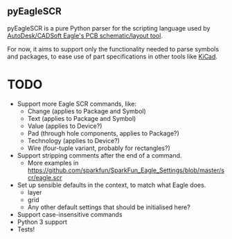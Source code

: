 pyEagleSCR
--
pyEagleSCR is a pure Python parser for the scripting language used by [AutoDesk/CADSoft Eagle's PCB schematic/layout tool](https://www.autodesk.com/products/eagle).

For now, it aims to support only the functionality needed to parse symbols and packages, to ease use of part specifications in other tools like [KiCad](http://kicad-pcb.org/).

TODO
==

* Support more Eagle SCR commands, like:
  * Change (applies to Package and Symbol)
  * Text (applies to Package and Symbol)
  * Value (applies to Device?)
  * Pad (through hole components, applies to Package?)
  * Technology (applies to Device?)
  * Wire (four-tuple variant, probably for rectangles?)
* Support stripping comments after the end of a command.
  * More examples in https://github.com/sparkfun/SparkFun_Eagle_Settings/blob/master/scr/eagle.scr
* Set up sensible defaults in the context, to match what Eagle does.
  * layer
  * grid
  * Any other default settings that should be initialised here?
* Support case-insensitive commands
* Python 3 support
* Tests!
